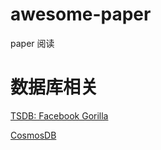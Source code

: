 # awesome-paper

paper 阅读


# 数据库相关

[TSDB: Facebook Gorilla](./db/gorilla) 

[CosmosDB](./db/CosmosDB)